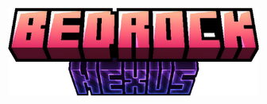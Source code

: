 <img title="logo" alt="logo" src="https://github.com/BedrockNexus/.github/blob/main/bn_logo.png?raw=true">
